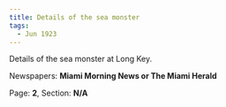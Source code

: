 ```yaml
---  
title: Details of the sea monster  
tags:  
  - Jun 1923  
---  
```

  
Details of the sea monster at Long Key.  
  
Newspapers: **Miami Morning News or The Miami Herald**  
  
Page: **2**, Section: **N/A** 
